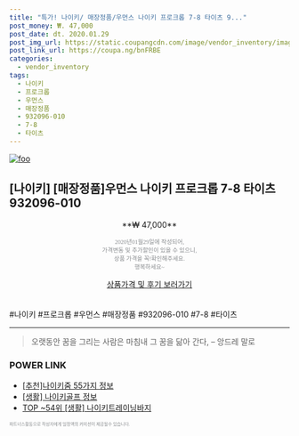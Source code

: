 ```yaml
--- 
title: "특가! 나이키/ 매장정품/우먼스 나이키 프로크롭 7-8 타이츠 9..." 
post_money: ₩. 47,000 
post_date: dt. 2020.01.29 
post_img_url: https://static.coupangcdn.com/image/vendor_inventory/images/2018/11/12/12/5/c2a5deb0-fc4d-459e-948a-00a479f68519.jpg 
post_link_url: https://coupa.ng/bnFRBE 
categories: 
  - vendor_inventory 
tags: 
  - 나이키 
  - 프로크롭 
  - 우먼스 
  - 매장정품 
  - 932096-010 
  - 7-8 
  - 타이츠 
--- 
```

[![foo](https://static.coupangcdn.com/image/vendor_inventory/images/2018/11/12/12/5/c2a5deb0-fc4d-459e-948a-00a479f68519.jpg)](https://coupa.ng/bnFRBE) 

## [나이키] [매장정품]우먼스 나이키 프로크롭 7-8 타이츠 932096-010 
<p style="text-align: center;">**₩ 47,000**</p> 
<p style="text-align: center;"><span style="color: #898c8f; font-family: Georgia,Times,serif; font-size: 0.75em;">2020년01월29일에 작성되어, <br>가격변동 및 추가할인이 있을 수 있으니,<br> 상품 가격을 꼭!확인해주세요.<br>행복하세요~</span> 
</p>	 
<div markdown="0" style="text-align: center;"><a href="https://coupa.ng/bnFRBE" class="btn btn--success">상품가격 및 후기 보러가기</a></div> 
<br><br> 
  #나이키 #프로크롭 #우먼스 #매장정품 #932096-010 #7-8 #타이츠 
<hr> 

> 오랫동안 꿈을 그리는 사람은 마침내 그 꿈을 닮아 간다, – 앙드레 말로 


### POWER LINK

* <a href="https://blog.naver.com/fasyy4321/221784732054" target="_blank">[추천]나이키줌 55가지 정보</a>
* <a href="https://blog.naver.com/sakai111/221768683062" target="_blank"> [생활] 나이키골프 정보 </a>
* <a href="https://blog.naver.com/an0733/221785574105" target="_blank"> TOP ~54위 [생활] 나이키트레이닝바지</a>

<span style="color: #898c8f; font-family: Georgia,Times,serif; font-size: 0.55em;">파트너스활동으로 작성자에게 일정액의 커미션이 제공될수 있습니다.</span> 
